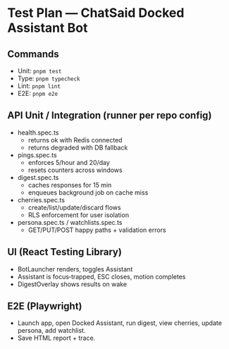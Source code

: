 # Test Plan — ChatSaid Docked Assistant Bot

## Commands
- Unit: `pnpm test`
- Type: `pnpm typecheck`
- Lint: `pnpm lint`
- E2E: `pnpm e2e`

## API Unit / Integration (runner per repo config)
- health.spec.ts
  - returns ok with Redis connected
  - returns degraded with DB fallback
- pings.spec.ts
  - enforces 5/hour and 20/day
  - resets counters across windows
- digest.spec.ts
  - caches responses for 15 min
  - enqueues background job on cache miss
- cherries.spec.ts
  - create/list/update/discard flows
  - RLS enforcement for user isolation
- persona.spec.ts / watchlists.spec.ts
  - GET/PUT/POST happy paths + validation errors

## UI (React Testing Library)
- BotLauncher renders, toggles Assistant
- Assistant is focus‑trapped, ESC closes, motion completes
- DigestOverlay shows results on wake

## E2E (Playwright)
- Launch app, open Docked Assistant, run digest, view cherries, update persona, add watchlist.
- Save HTML report + trace.

